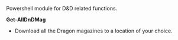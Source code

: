 Powershell module for D&D related functions.

 **Get-AllDnDMag**

 - Download all the Dragon magazines to a location of your choice.
